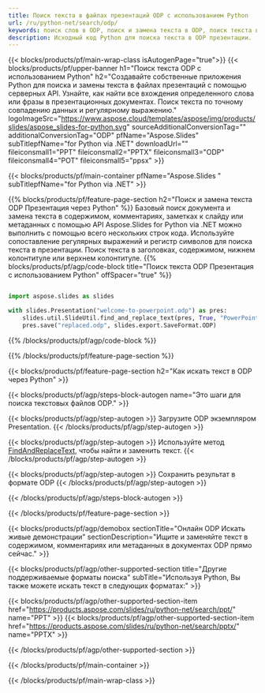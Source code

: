 ```yaml
---
title: Поиск текста в файлах презентаций ODP с использованием Python
url: /ru/python-net/search/odp/
keywords: поиск слов в ODP, поиск и замена текста в ODP, поиск текста в ODP Презентация
description: Исходный код Python для поиска текста в ODP презентации.
---
```


{{< blocks/products/pf/main-wrap-class isAutogenPage="true">}}
{{< blocks/products/pf/upper-banner h1="Поиск текста ODP с использованием Python" h2="Создавайте собственные приложения Python для поиска и замены текста в файлах презентаций с помощью серверных API. Узнайте, как найти все вхождения определенного слова или фразы в презентационных документах. Поиск текста по точному совпадению данных и регулярному выражению." logoImageSrc="https://www.aspose.cloud/templates/aspose/img/products/slides/aspose_slides-for-python.svg" sourceAdditionalConversionTag="" additionalConversionTag="ODP" pfName="Aspose.Slides" subTitlepfName="for Python via .NET" downloadUrl="" fileiconsmall1="PPT" fileiconsmall2="PPTX" fileiconsmall3="ODP" fileiconsmall4="POT" fileiconsmall5="ppsx" >}}

{{< blocks/products/pf/main-container pfName="Aspose.Slides " subTitlepfName="for Python via .NET" >}}

{{% blocks/products/pf/feature-page-section  h2="Поиск и замена текста ODP Презентация через Python" %}}
Базовый поиск документа и замена текста в содержимом, комментариях, заметках к слайду или метаданных с помощью API Aspose.Slides for Python via .NET можно выполнить с помощью всего нескольких строк кода. Используйте сопоставление регулярных выражений и регистр символов для поиска текста в презентации. Поиск текста в заголовках, содержимом, нижнем колонтитуле или верхнем колонтитуле.
{{% blocks/products/pf/agp/code-block title="Поиск текста ODP Презентация с использованием Python" offSpacer="true" %}}

```py

import aspose.slides as slides

with slides.Presentation("welcome-to-powerpoint.odp") as pres:
    slides.util.SlideUtil.find_and_replace_text(pres, True, "PowerPoint", "Aspose.Slides", None)
    pres.save("replaced.odp", slides.export.SaveFormat.ODP)
```

{{% /blocks/products/pf/agp/code-block %}}

{{% /blocks/products/pf/feature-page-section %}}

{{< blocks/products/pf/feature-page-section  h2="Как искать текст в ODP через Python" >}}

{{< blocks/products/pf/agp/steps-block-autogen name="Это шаги для поиска текстовых файлов ODP." >}}

{{< blocks/products/pf/agp/step-autogen >}}
Загрузите ODP экземпляром Presentation.
{{< /blocks/products/pf/agp/step-autogen >}}

{{< blocks/products/pf/agp/step-autogen >}}
Используйте метод [FindAndReplaceText](https://reference.aspose.com/slides/python-net/aspose.slides.util/slideutil/), чтобы найти и заменить текст.
{{< /blocks/products/pf/agp/step-autogen >}}

{{< blocks/products/pf/agp/step-autogen >}}
Сохранить результат в формате ODP
{{< /blocks/products/pf/agp/step-autogen >}}

{{< /blocks/products/pf/agp/steps-block-autogen >}}

{{< /blocks/products/pf/feature-page-section >}}

{{< blocks/products/pf/agp/demobox sectionTitle="Онлайн ODP Искать живые демонстрации" sectionDescription="Ищите и заменяйте текст в содержимом, комментариях или метаданных в документах ODP прямо сейчас." >}}

{{< blocks/products/pf/agp/other-supported-section title="Другие поддерживаемые форматы поиска" subTitle="Используя Python, Вы также можете искать текст в следующих форматах:" >}}

{{< blocks/products/pf/agp/other-supported-section-item href="https://products.aspose.com/slides/ru/python-net/search/ppt/" name="PPT" >}}
{{< blocks/products/pf/agp/other-supported-section-item href="https://products.aspose.com/slides/ru/python-net/search/pptx/" name="PPTX" >}}


{{< /blocks/products/pf/agp/other-supported-section >}}

{{< /blocks/products/pf/main-container >}}
    
{{< /blocks/products/pf/main-wrap-class >}}